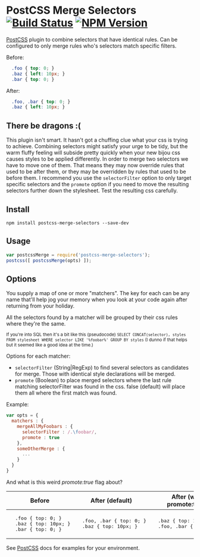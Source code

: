 # PostCSS Merge Selectors [![Build Status][ci-img]][ci] [![NPM Version][npm-img]][npm] 

[PostCSS] plugin to combine selectors that have identical rules. Can be configured to only merge rules who's selectors match specific filters.

[PostCSS]: https://github.com/postcss/postcss
[ci-img]:  https://travis-ci.org/georgeadamson/postcss-merge-selectors.svg
[ci]:      https://travis-ci.org/georgeadamson/postcss-merge-selectors
[npm-img]: https://badge.fury.io/js/postcss-merge-selectors.svg
[npm]:     https://www.npmjs.com/package/postcss-merge-selectors
[dependencies-img]: https://david-dm.org/georgeadamson/postcss-merge-selectors.svg
[dependencies]:     https://david-dm.org/georgeadamson/postcss-merge-selectors


Before:
```css
  .foo { top: 0; }
  .baz { left: 10px; }
  .bar { top: 0; }
```

After:
```css
  .foo, .bar { top: 0; }
  .baz { left: 10px; }
```

## There be dragons :(

This plugin isn't smart. It hasn't got a chuffing clue what your css is trying to achieve. Combining selectors might satisfy your urge to be tidy, but the warm fluffy feeling will subside pretty quickly when your new bijou css causes styles to be applied differently. In order to merge two selectors we have to move one of them. That means they may now override rules that used to be after them, or they may be overridden by rules that used to be before them. I recommend you use the `selectorFilter` option to only target specific selectors and the `promote` option if you need to move the resulting selectors further down the stylesheet. Test the resulting css carefully.

## Install

```shell
npm install postcss-merge-selectors --save-dev
```

## Usage

```js
var postcssMerge = require('postcss-merge-selectors');
postcss([ postcssMerge(opts) ]);
```

## Options

You supply a map of one or more "matchers". The key for each can be any name that'll help jog your memory when you look at your code again after returning from your holiday.

All the selectors found by a matcher will be grouped by their css rules where they're the same.

<sub>If you're into SQL then it's a bit like this (pseudocode) `SELECT CONCAT(selector), styles FROM stylesheet WHERE selector LIKE '%foobar%' GROUP BY styles` (I dunno if that helps but it seemed like a good idea at the time.)</sub>

Options for each matcher:
- `selectorFilter` (String|RegExp) to find several selectors as candidates for merge. Those with identical style declarations will be merged.
- `promote` (Boolean) to place merged selectors where the last rule matching selectorFilter was found in the css. false (default) will place them all where the first match was found.

Example:
```js
var opts = {
  matchers : {
    mergeAllMyFoobars : {
      selectorFilter : /.\foobar/,
      promote : true
    },
    someOtherMerge : {
      ...
    }
  }
}
```

And what is this weird *promote:true* flag about?

<table>
  <thead>
    <tr>
      <th>Before</th>
      <th>After (default)</th>
      <th>After (with promote:true)</th>
  <tbody>
    <tr>
      <td>
        <div class="highlight highlight-source-js">
<pre>
  .foo { top: 0; }
  .baz { top: 10px; }
  .bar { top: 0; }
</pre>
        </div>
      </td>
      <td>
        <div class="highlight highlight-source-js">
<pre>
  .foo, .bar { top: 0; }
  .baz { top: 10px; }
</pre>
        </div>
      </td>
      <td>
        <div class="highlight highlight-source-css">
<pre>
  .baz { top: 10px; }
  .foo, .bar { top: 0; }
</pre>
        </div>
      </td>
    </tr>
  </tbody>
</table>

See [PostCSS] docs for examples for your environment.

